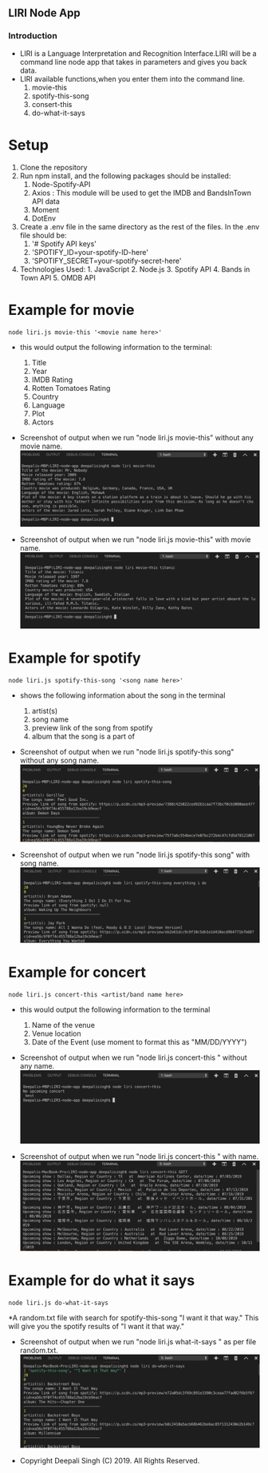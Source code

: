 ## LIRI Node App

### Introduction

* LIRI is a Language Interpretation and Recognition Interface.LIRI will be a command line node app that takes in parameters and gives you back data.
* LIRI available functions,when you enter them into the command line. 
	1. movie-this
	2. spotify-this-song
	3. consert-this
	4. do-what-it-says

# Setup
  1.	Clone the repository
  2.	Run npm install, and the following packages should be installed:
           1. Node-Spotify-API
           2. Axios : This module will be used to get the IMDB and BandsInTown API data
           3. Moment
           4. DotEnv
  3.	Create a .env file in the same directory as the rest of the files. In the .env file should be:
           1. '# Spotify API keys'
           2. 'SPOTIFY_ID=your-spotify-ID-here'
           3. 'SPOTIFY_SECRET=your-spotify-secret-here'  
  4.    Technologies Used:
  	   1. JavaScript
  	   2. Node.js
  	   3. Spotify API
  	   4. Bands in Town API
  	   5. OMDB API

# Example for movie
```
node liri.js movie-this '<movie name here>'
```
* this would output the following information to the terminal:
	1. Title
	2. Year
	3. IMDB Rating
	4. Rotten Tomatoes Rating
	5. Country
	6. Language
	7. Plot
	8. Actors
	
* Screenshot of output when we run "node liri.js movie-this" without any movie name.
![spotify example](https://github.com/DSingh14/LIRI-node-app/blob/master/image/moviethis_undefined.jpg)

* Screenshot of output when we run "node liri.js movie-this" with movie name.
![spotify example](https://github.com/DSingh14/LIRI-node-app/blob/master/image/moviethis_moviename.jpg)


# Example for spotify

```
node liri.js spotify-this-song '<song name here>'
```
* shows the following information about the song in the terminal
	1. artist(s)
	2. song name
	3. preview link of the song from spotify
	4. album that the song is a part of


* Screenshot of output when we run "node liri.js spotify-this song" without any song name.
![spotify example](https://github.com/DSingh14/LIRI-node-app/blob/master/image/spotifythissong_nosong.jpg)

* Screenshot of output when we run "node liri.js spotify-this song" with song name.
![spotify example](https://github.com/DSingh14/LIRI-node-app/blob/master/image/spotifythissong_withsong.jpg)
  
 # Example for concert
```
node liri.js concert-this <artist/band name here>
```
* this would output the following information to the terminal
	1. Name of the venue
	2. Venue location
	3. Date of the Event (use moment to format this as "MM/DD/YYYY") 

* Screenshot of output when we run "node liri.js concert-this " without any name.
![spotify example](https://github.com/DSingh14/LIRI-node-app/blob/master/image/concertthis_noname.jpg)

* Screenshot of output when we run "node liri.js concert-this " with name.
![spotify example](https://github.com/DSingh14/LIRI-node-app/blob/master/image/concertthis_name.jpg)

# Example for do what it says
```
node liri.js do-what-it-says
```
*A random.txt file with search for spotify-this-song "I want it that way." This will give you the spotify results of "I want it that way."

* Screenshot of output when we run "node liri.js what-it-says " as per file random.txt.
![spotify example](https://github.com/DSingh14/LIRI-node-app/blob/master/image/whattoget.jpg)






* Copyright
Deepali Singh (C) 2019. All Rights Reserved.
